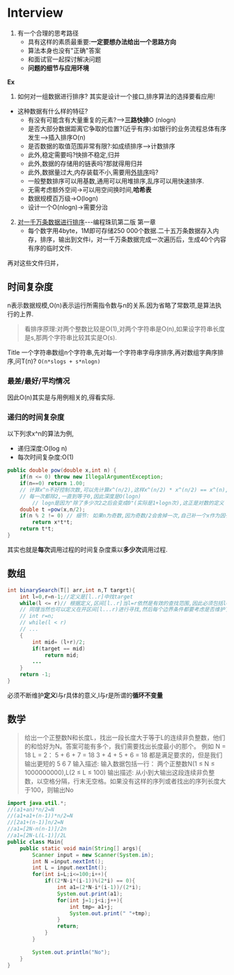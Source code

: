 # Interview
1. 有一个合理的思考路径
    - 具有这样的素质最重要:**一定要想办法给出一个思路方向**
    - 算法本身也没有"正确"答案
    - 和面试官一起探讨解决问题
    - **问题的细节与应用环境**

 **Ex**
 1. 如何对一组数据进行排序?
 其实是设计一个接口,排序算法的选择要看应用!
 - 这种数据有什么样的特征?
     - 有没有可能含有大量重复的元素?-->**三路快排**O (nlogn)
     - 是否大部分数据距离它争取的位置?(近乎有序):如银行的业务流程总体有序发生-->插入排序O(n)
     - 是否数据的取值范围非常有限?:如成绩排序-->计数排序
     - 此外,稳定需要吗?快排不稳定,归并
     - 此外,数据的存储用的链表吗?那就得用归并
     - 此外,数据量过大,内存装载不小,需要用[外排序](https://blog.csdn.net/fx677588/article/details/72471357)吗?    
     - 一般整数排序可以用基数,通用可以用堆排序,乱序可以用快速排序.
    - 无需考虑额外空间->可以用空间换时间,**哈希表**
    - 数据规模百万级->O(logn)
    - 设计一个O(nlogn)->需要分治
2. [对一千万条数据进行排序](https://www.cnblogs.com/tntboom/p/4109458.html)---编程珠玑第二版 第一章
    - 每个数字用4byte，1M即可存储250 000个数据.二十五万条数据存入内存，排序，输出到文件i，对一千万条数据完成一次遍历后，生成40个内容有序的临时文件.

再对这些文件归并，

## 时间复杂度
n表示数据规模,O(n)表示运行所需指令数与n的关系.因为省略了常数项,是算法执行的上界.

>看排序原理:对两个整数比较是O(1),对两个字符串是O(n),如果设字符串长度是s,那两个字符串比较其实是O(s).

Title
一个字符串数组n个字符串,先对每一个字符串字母序排序,再对数组字典序排序,问T(n)?
`O(n*slogs + s*nlogn)`

### 最差/最好/平均情况
因此O(n)其实是与用例相关的,得看实际.

### 递归的时间复杂度
以下列求x^n的算法为例,
- 递归深度:O(log n)
- 每次时间复杂度:O(1)
```java
public double pow(double x,int n) {
    if(n <= 0) throw new IllegalArgumentException;
    if(n==0) return 1.00;
    // 计算x^n不好控制次数,可以先计算x^(n/2),这样x^(n/2) * x^(n/2) == x^(n),所以最后return t*t
    // 每一次都除2,一直到等于0,因此深度是O(logn)
        // logn是因为"除了多少次2之后会变成0"(实际是1+logn次),这正是对数的定义
    double t =pow(x,n/2);
    if(n % 2 != 0) // 细节: 如果n为奇数,因为奇数/2会舍掉一次,自己补一个x作为因子乘上去
        return x*t*t;
    return t*t;
}
```
其实也就是**每次**调用过程的时间复杂度乘以**多少次**调用过程.
## 数组
```java
int binarySearch(T[] arr,int n,T targrt){
    int l=0,r=n-1;//定义是[l..r]中找target
    while(l <= r)// 根据定义,区间[l..r]当l=r依然是有效的查找范围,因此必须包括l=r
    // 同理当然也可以定义在开区间[l...r)进行寻找,然后每个边界条件都要考虑是否维护了这个定义:
    // int r=n;
    // while(l < r)
    // ...
    {
        int mid= (l+r)/2;
        if(target == mid)
            return mid;
        ...
    }
    return -1;
}
```
必须不断维护**定义**l与r具体的意义,l与r是所谓的**循环不变量**

## 数学
>给出一个正整数N和长度L，找出一段长度大于等于L的连续非负整数，他们的和恰好为N。答案可能有多个，我们需要找出长度最小的那个。
例如 N = 18 L = 2：
5 + 6 + 7 = 18
3 + 4 + 5 + 6 = 18
都是满足要求的，但是我们输出更短的 5 6 7
输入描述:
输入数据包括一行： 两个正整数N(1 ≤ N ≤ 1000000000),L(2 ≤ L ≤ 100)
输出描述:
从小到大输出这段连续非负整数，以空格分隔，行末无空格。如果没有这样的序列或者找出的序列长度大于100，则输出No


```java
import java.util.*;
//(a1+an)*n/2=N
//(a1+a1+(n-1))*n/2=N
//[2a1+(n-1)]n/2=N
//a1=[2N-n(n-1)]/2n
//a1=[2N-L(L-1)]/2L
public class Main{
    public static void main(String[] args){
        Scanner input = new Scanner(System.in);
        int N =input.nextInt();
        int L = input.nextInt();
        for(int i=L;i<=100;i++){
            if((2*N-i*(i-1))%(2*i) == 0){
                int a1=(2*N-i*(i-1))/(2*i);
                System.out.print(a1);
                for(int j=1;j<i;j++){
                    int tmp= a1+j;
                    System.out.print(" "+tmp);
                }
                return;
            }
        }
        
        System.out.println("No");
    }
}
```

